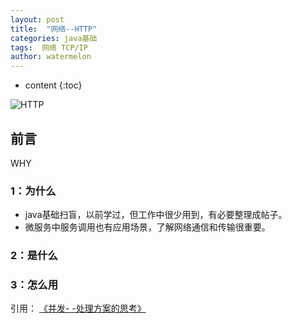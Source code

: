 ```yaml
---
layout: post
title:  "网络--HTTP"
categories: java基础
tags:  网络 TCP/IP
author: watermelon
---
```

* content
{:toc}

![HTTP](https://images.gitee.com/uploads/images/2019/0127/152927_2e0a1d2f_1210188.jpeg)
## 前言
WHY






### 1：为什么
* java基础扫盲，以前学过，但工作中很少用到，有必要整理成帖子。
* 微服务中服务调用也有应用场景，了解网络通信和传输很重要。

### 2：是什么


### 3：怎么用



  
引用：
 [《并发- -处理方案的思考》](https://bookmanxy.github.io/2018/12/21/%E5%B9%B6%E5%8F%91-%E5%A4%84%E7%90%86%E6%96%B9%E6%A1%88%E6%80%9D%E8%80%83/)  


